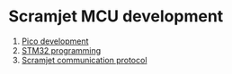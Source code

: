 # Scramjet MCU development

1. [Pico development](docs/pico-develpment.md)
2. [STM32 programming](docs/stm32-programmer.md)
3. [Scramjet communication protocol](docs/srcamjet-protocol.md)
